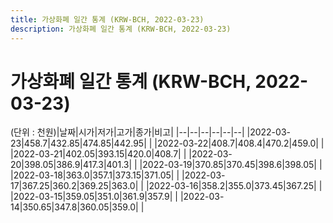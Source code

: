 ```yaml
---
title: 가상화폐 일간 통계 (KRW-BCH, 2022-03-23)
description: 가상화폐 일간 통계 (KRW-BCH, 2022-03-23)
---
```


가상화폐 일간 통계 (KRW-BCH, 2022-03-23)
===

(단위 : 천원)|날짜|시가|저가|고가|종가|비고|
|--|--|--|--|--|--|
|2022-03-23|458.7|432.85|474.85|442.95|    |
|2022-03-22|408.7|408.4|470.2|459.0|    |
|2022-03-21|402.05|393.15|420.0|408.7|    |
|2022-03-20|398.05|386.9|417.3|401.3|    |
|2022-03-19|370.85|370.45|398.6|398.05|    |
|2022-03-18|363.0|357.1|373.15|371.05|    |
|2022-03-17|367.25|360.2|369.25|363.0|    |
|2022-03-16|358.2|355.0|373.45|367.25|    |
|2022-03-15|359.05|351.0|361.9|357.9|    |
|2022-03-14|350.65|347.8|360.05|359.0|    |
